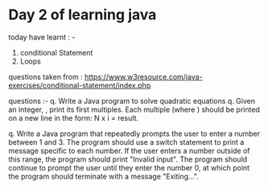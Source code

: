 # Day 2 of learning java
today have learnt : - 
1. conditional Statement
2. Loops 



questions taken from : https://www.w3resource.com/java-exercises/conditional-statement/index.php


questions :- 
q.  Write a Java program to solve quadratic equations
q. Given an integer, , print its first  multiples. Each multiple  (where ) should be printed on a new line in the form: N x i = result.

q. Write a Java program that repeatedly prompts the user to enter a number between 1 and 3. The program should use a switch statement to print a message specific to each number. If the user enters a number outside of this range, the program should print "Invalid input". The program should continue to prompt the user until they enter the number 0, at which point the program should terminate with a message "Exiting...".
